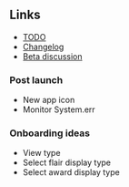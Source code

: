 ## Links

- [TODO](https://todo.syncforreddit.com)
- [Changelog](https://todo.syncforreddit.com/changelog)
- [Beta discussion](https://todo.syncforreddit.com/discussion)

### Post launch
- New app icon
- Monitor System.err

### Onboarding ideas
- View type
- Select flair display type
- Select award display type